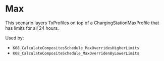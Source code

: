 # Max

This scenario layers TxProfiles on top of a ChargingStationMaxProfile that has
limits for all 24 hours.

Used by:

* `K08_CalculateCompositesSchedule_MaxOverridesHigherLimits`
* `K08_CalculateCompositeSchedule_MaxOverridenByLowerLimits`